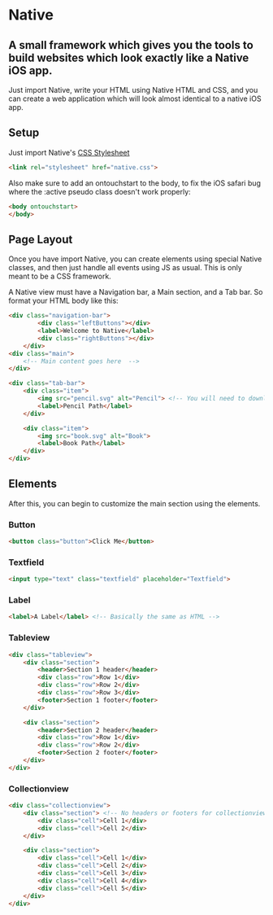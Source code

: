 # Native
## A small framework which gives you the tools to build websites which look exactly like a Native iOS app.

Just import Native, write your HTML using Native HTML and CSS, and you can create a web application which will look almost identical to a native iOS app.

## Setup
Just import Native's [CSS Stylesheet](Src/native.css)
```html
<link rel="stylesheet" href="native.css">
```

Also make sure to add an ontouchstart to the body, to fix the iOS safari bug where the :active pseudo class doesn't work properly:
```html
<body ontouchstart>
</body>
```

## Page Layout
Once you have import Native, you can create elements using special Native classes, and then just handle all events using JS as usual. This is only meant to be a CSS framework.

A Native view must have a Navigation bar, a Main section, and a Tab bar. So format your HTML body like this:
```html
<div class="navigation-bar">
        <div class="leftButtons"></div>
        <label>Welcome to Native</label>
        <div class="rightButtons"></div>
    </div>
<div class="main">
    <!-- Main content goes here  -->
</div>

<div class="tab-bar">
    <div class="item">
        <img src="pencil.svg" alt="Pencil"> <!-- You will need to download glyphs, you can get them from Apple's SF Symbols -->
        <label>Pencil Path</label>
    </div>

    <div class="item">
        <img src="book.svg" alt="Book">
        <label>Book Path</label>
    </div>
</div>
```

## Elements
After this, you can begin to customize the main section using the elements.

### Button
```html
<button class="button">Click Me</button>
```

### Textfield
```html
<input type="text" class="textfield" placeholder="Textfield">
```

### Label
```html
<label>A Label</label> <!-- Basically the same as HTML -->
```


### Tableview
```html
<div class="tableview">
    <div class="section">
        <header>Section 1 header</header>
        <div class="row">Row 1</div>
        <div class="row">Row 2</div>
        <div class="row">Row 3</div>
        <footer>Section 1 footer</footer>
    </div>

    <div class="section">
        <header>Section 2 header</header>
        <div class="row">Row 1</div>
        <div class="row">Row 2</div>
        <footer>Section 2 footer</footer>
    </div>
</div>
```

### Collectionview
```html
<div class="collectionview">
    <div class="section"> <!-- No headers or footers for collectionviews-->
        <div class="cell">Cell 1</div>
        <div class="cell">Cell 2</div>
    </div>

    <div class="section">
        <div class="cell">Cell 1</div>
        <div class="cell">Cell 2</div>
        <div class="cell">Cell 3</div>
        <div class="cell">Cell 4</div>
        <div class="cell">Cell 5</div>
    </div>
</div>
```